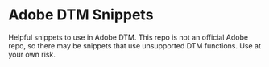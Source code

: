 # Adobe DTM Snippets
Helpful snippets to use in Adobe DTM.  This repo is not an official Adobe repo, so there may be snippets that use unsupported DTM functions.  Use at your own risk.
